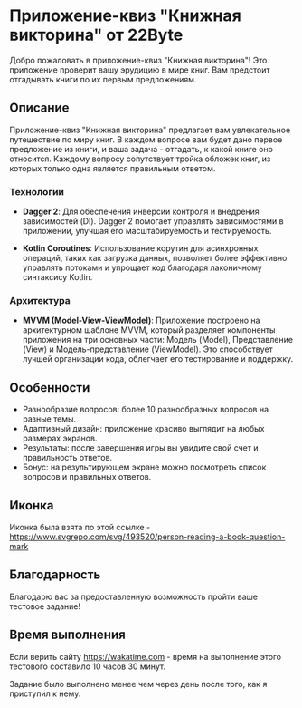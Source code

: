 # Приложение-квиз "Книжная викторина" от 22Byte

Добро пожаловать в приложение-квиз "Книжная викторина"! Это приложение проверит вашу эрудицию в мире книг. Вам предстоит отгадывать книги по их первым предложениям. 

## Описание

Приложение-квиз "Книжная викторина" предлагает вам увлекательное путешествие по миру книг. В каждом вопросе вам будет дано первое предложение из книги, и ваша задача - отгадать, к какой книге оно относится. Каждому вопросу сопутствует тройка обложек книг, из которых только одна является правильным ответом. 

### Технологии

- **Dagger 2**: Для обеспечения инверсии контроля и внедрения зависимостей (DI). Dagger 2 помогает управлять зависимостями в приложении, улучшая его масштабируемость и тестируемость.

- **Kotlin Coroutines**: Использование корутин для асинхронных операций, таких как загрузка данных, позволяет более эффективно управлять потоками и упрощает код благодаря лаконичному синтаксису Kotlin.

### Архитектура

- **MVVM (Model-View-ViewModel)**: Приложение построено на архитектурном шаблоне MVVM, который разделяет компоненты приложения на три основных части: Модель (Model), Представление (View) и Модель-представление (ViewModel). Это способствует лучшей организации кода, облегчает его тестирование и поддержку.

## Особенности

- Разнообразие вопросов: более 10 разнообразных вопросов на разные темы.
- Адаптивный дизайн: приложение красиво выглядит на любых размерах экранов.
- Результаты: после завершения игры вы увидите свой счет и правильность ответов.
- Бонус: на результирующем экране можно посмотреть список вопросов и правильных ответов.

## Иконка

Иконка была взята по этой ссылке - https://www.svgrepo.com/svg/493520/person-reading-a-book-question-mark 

## Благодарность

Благодарю вас за предоставленную возможность пройти ваше тестовое задание!

## Время выполнения 

Если верить сайту https://wakatime.com - время на выполнение этого тестового составило 10 часов 30 минут. 

Задание было выполнено менее чем через день после того, как я приступил к нему.
